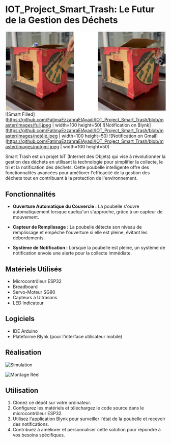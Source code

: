 # IOT_Project_Smart_Trash: Le Futur de la Gestion des Déchets

![Smart Trash](https://github.com/FatimaEzzahraElAyadi/IOT_Project_Smart_Trash/blob/master/Images/smart_trash.PNG)
![Smart Filled](https://github.com/FatimaEzzahraElAyadi/IOT_Project_Smart_Trash/blob/master/Images/full.jpeg | width=100 height=50) 
![Notification on Blynk](https://github.com/FatimaEzzahraElAyadi/IOT_Project_Smart_Trash/blob/master/Images/notélé.jpeg | width=100 height=50) 
![Notification on Gmail](https://github.com/FatimaEzzahraElAyadi/IOT_Project_Smart_Trash/blob/master/Images/notgml.jpeg | width=100 height=50)

Smart Trash est un projet IoT (Internet des Objets) qui vise à révolutionner la gestion des déchets en utilisant la technologie pour simplifier la collecte, le tri et la notification des déchets. Cette poubelle intelligente offre des fonctionnalités avancées pour améliorer l'efficacité de la gestion des déchets tout en contribuant à la protection de l'environnement.

## Fonctionnalités

- **Ouverture Automatique du Couvercle :** La poubelle s'ouvre automatiquement lorsque quelqu'un s'approche, grâce à un capteur de mouvement.

- **Capteur de Remplissage :** La poubelle détecte son niveau de remplissage et empêche l'ouverture si elle est pleine, évitant les débordements.

- **Système de Notification :** Lorsque la poubelle est pleine, un système de notification envoie une alerte pour la collecte immédiate.

## Matériels Utilisés

- Microcontrôleur ESP32
- Breadboard
- Servo-Moteur SG90
- Capteurs à Ultrasons
- LED Indicateur

## Logiciels

- IDE Arduino
- Plateforme Blynk (pour l'interface utilisateur mobile)

## Réalisation

![Simulation](simulation.png)

![Montage Réel](https://drive.google.com/file/d/1G3Fbi55WKITg7rH2b8gXDcFIxUMKzwmS/view?usp=sharing)

## Utilisation

1. Clonez ce dépôt sur votre ordinateur.
2. Configurez les matériels et téléchargez le code source dans le microcontrôleur ESP32.
3. Utilisez l'application Blynk pour surveiller l'état de la poubelle et recevoir des notifications.
4. Contribuez à améliorer et personnaliser cette solution pour répondre à vos besoins spécifiques.
